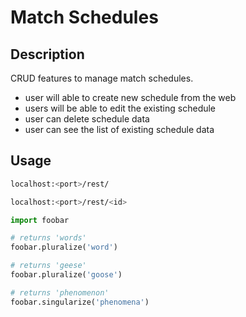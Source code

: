 # Match Schedules

## Description
CRUD features to manage match schedules. 
- user will able to create new schedule from the web
- users will be able to edit the existing schedule
- user can delete schedule data
- user can see the list of existing schedule data

## Usage

```bash
localhost:<port>/rest/
```

```bash
localhost:<port>/rest/<id>
```

```python
import foobar

# returns 'words'
foobar.pluralize('word')

# returns 'geese'
foobar.pluralize('goose')

# returns 'phenomenon'
foobar.singularize('phenomena')
```
